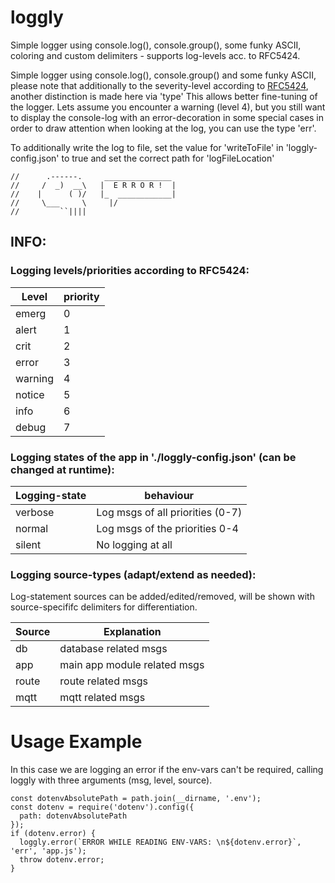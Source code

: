 # loggly

Simple logger using console.log(), console.group(), some funky ASCII, coloring and custom delimiters - supports log-levels acc. to RFC5424.

Simple logger using console.log(), console.group() and some funky ASCII, please note that additionally to the severity-level 
according to [RFC5424](https://datatracker.ietf.org/doc/html/rfc5424), another distinction is made here via 'type' This allows better fine-tuning of the logger. 
Lets assume you encounter a warning (level 4), but you still want to display the console-log with an error-decoration 
in some special cases in order to draw attention when looking at the log, you can use the type 'err'.

To additionally write the log to file, set the value for 'writeToFile' in 'loggly-config.json' to true and set the correct path for 'logFileLocation'

```
//      .------.     _______________ 
//     /  _)  __\   |  E R R O R !  |
//    |      ( )/   |_  ____________|
//     \___     \     |/
//         ``||||      
```

## INFO: 

### Logging levels/priorities according to RFC5424:
  
| Level  | priority |
|---|---|
| emerg |  0 |
| alert | 1 |
| crit | 2 | 
| error | 3 | 
| warning | 4 | 
| notice | 5 | 
| info | 6 | 
| debug | 7 | 


### Logging states of the app in './loggly-config.json' (can be changed at runtime):

| Logging-state | behaviour |
|---|---|
| verbose | Log msgs of all priorities (0-7) |
| normal | Log msgs of the priorities 0-4 |
| silent | No logging at all | 

### Logging source-types (adapt/extend as needed):

Log-statement sources can be added/edited/removed, will be shown with source-specififc delimiters for differentiation. 

| Source | Explanation |
|---|---|
| db | database related msgs |
| app | main app module related msgs |
| route | route related msgs | 
| mqtt | mqtt related msgs | 

# Usage Example

In this case we are logging an error if the env-vars can't be required, calling loggly with three arguments (msg, level, source).

```
const dotenvAbsolutePath = path.join(__dirname, '.env');
const dotenv = require('dotenv').config({
  path: dotenvAbsolutePath
});
if (dotenv.error) {
  loggly.error(`ERROR WHILE READING ENV-VARS: \n${dotenv.error}`, 'err', 'app.js');
  throw dotenv.error;
}
``` 
